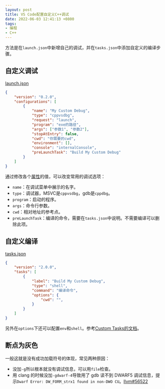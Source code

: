 ```yaml
---
layout: post
title: VS Code配置自定义C++调试
date: 2022-06-03 12:41:13 +0800
tags:
- 编程
- C++
---
```


方法是在`launch.json`中新增自己的调试，并在`tasks.json`中添加自定义的编译步骤。

## 自定义调试

[launch.json](https://code.visualstudio.com/docs/editor/debugging#_launch-configurations)
```json
{
    "version": "0.2.0",
    "configurations": [
        {
            "name": "My Custom Debug",
            "type": "cppvsdbg",
            "request": "launch",
            "program": "exe的路径",
            "args": ["参数1", "参数2"],
            "stopAtEntry": false,
            "cwd": "你需要的cwd",
            "environment": [],
            "console": "internalConsole",
            "preLaunchTask": "Build My Custom Debug"
        }
    ]
}
```

通过修改各个[属性](https://code.visualstudio.com/docs/editor/debugging#_launchjson-attributes)的值，可以改变常用的调试选项：

- `name`：在调试菜单中展示的名字。
- `type`：调试器，MSVC是`cppvsdbg`，gdb是`cppdbg`。
- `program`：启动的程序。
- `args`：命令行参数。
- `cwd`：相对地址的参考点。
- `preLaunchTask`：编译的命令，需要在`tasks.json`中说明。不需要编译可以删除此项。

## 自定义编译

[tasks.json](https://code.visualstudio.com/docs/editor/tasks#vscode)
```json
{
    "version": "2.0.0",
    "tasks": [
        {
            "label": "Build My Custom Debug",
            "type": "shell",
            "command": "编译命令",
            "options": {
                "cwd": "",
            }
        }
    ]
}
```

另外在`options`下还可以配置`env`和`shell`。参考[Custom Tasks的文档](https://code.visualstudio.com/docs/editor/tasks#_custom-tasks)。

## 断点为灰色

一般这就是没有成功加载符号的体现，常见两种原因：
- 没加`-g`所以根本就没有调试信息，可以用`file`检查。
- 用 clang 的时候没加`-gdwarf-4`导致用了 gdb 读不到 DWARF5 调试信息，提示`Dwarf Error: DW_FORM_strx1 found in non-DWO CU`。[llvm#56522](https://github.com/llvm/llvm-project/issues/56522)
